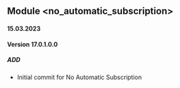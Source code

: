 ## Module <no_automatic_subscription>

#### 15.03.2023
#### Version 17.0.1.0.0
##### ADD
- Initial commit for No Automatic Subscription 
